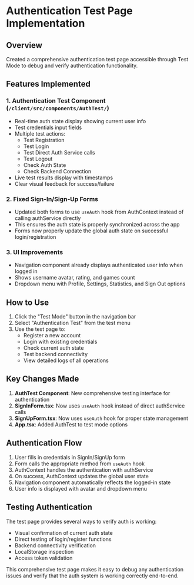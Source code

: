 # Authentication Test Page Implementation

## Overview
Created a comprehensive authentication test page accessible through Test Mode to debug and verify authentication functionality.

## Features Implemented

### 1. Authentication Test Component (`/client/src/components/AuthTest/`)
- Real-time auth state display showing current user info
- Test credentials input fields
- Multiple test actions:
  - Test Registration
  - Test Login
  - Test Direct Auth Service calls
  - Test Logout
  - Check Auth State
  - Check Backend Connection
- Live test results display with timestamps
- Clear visual feedback for success/failure

### 2. Fixed Sign-In/Sign-Up Forms
- Updated both forms to use `useAuth` hook from AuthContext instead of calling authService directly
- This ensures the auth state is properly synchronized across the app
- Forms now properly update the global auth state on successful login/registration

### 3. UI Improvements
- Navigation component already displays authenticated user info when logged in
- Shows username avatar, rating, and games count
- Dropdown menu with Profile, Settings, Statistics, and Sign Out options

## How to Use

1. Click the "Test Mode" button in the navigation bar
2. Select "Authentication Test" from the test menu
3. Use the test page to:
   - Register a new account
   - Login with existing credentials
   - Check current auth state
   - Test backend connectivity
   - View detailed logs of all operations

## Key Changes Made

1. **AuthTest Component**: New comprehensive testing interface for authentication
2. **SignInForm.tsx**: Now uses `useAuth` hook instead of direct authService calls
3. **SignUpForm.tsx**: Now uses `useAuth` hook for proper state management
4. **App.tsx**: Added AuthTest to test mode options

## Authentication Flow

1. User fills in credentials in SignIn/SignUp form
2. Form calls the appropriate method from `useAuth` hook
3. AuthContext handles the authentication with authService
4. On success, AuthContext updates the global user state
5. Navigation component automatically reflects the logged-in state
6. User info is displayed with avatar and dropdown menu

## Testing Authentication

The test page provides several ways to verify auth is working:
- Visual confirmation of current auth state
- Direct testing of login/register functions
- Backend connectivity verification
- LocalStorage inspection
- Access token validation

This comprehensive test page makes it easy to debug any authentication issues and verify that the auth system is working correctly end-to-end.